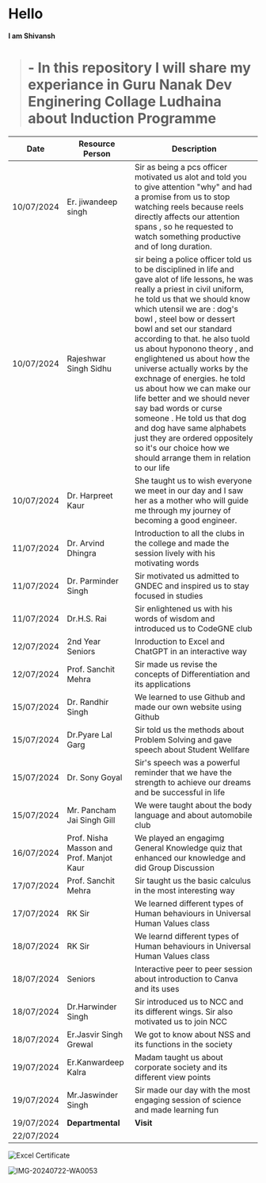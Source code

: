 # Hello
**I am Shivansh** 
> # - **In this repository I will share my experiance in Guru Nanak Dev Enginering Collage Ludhaina about Induction Programme**

| Date | Resource Person | Description |
| ---- | --------------- | ----------- |
| 10/07/2024 | Er. jiwandeep singh | Sir as being a pcs officer motivated us alot and told you to give attention "why" and had a promise from us to stop watching reels because reels directly affects our attention spans , so he requested to watch something productive and of long duration. |
| 10/07/2024 | Rajeshwar Singh Sidhu | sir being a police officer told us to be disciplined in life and gave alot of life lessons, he was really a priest in civil uniform, he told us that we should know which utensil we are : dog's bowl , steel bow or dessert bowl and set our standard according to that. he also tuold us about hyponono theory , and englightened us about how the universe actually works by the exchnage of energies. he told us about how we can make our life better and we should never say bad words or curse someone . He told us that dog and dog have same alphabets just they are ordered oppositely so it's our choice how we should arrange them in relation to our life |
| 10/07/2024 | Dr. Harpreet Kaur | She taught us to wish everyone we meet in our day and I saw her as a mother who will guide me through my journey of becoming a good engineer. |
| 11/07/2024 | Dr. Arvind Dhingra | Introduction to all the clubs in the college and made the session lively with his motivating words  |
| 11/07/2024 | Dr. Parminder Singh | Sir motivated us admitted to GNDEC and inspired us to stay focused in studies |
| 11/07/2024 | Dr.H.S. Rai | Sir enlightened us with his words of wisdom and introduced us to CodeGNE club |
| 12/07/2024 | 2nd Year Seniors | Inroduction to Excel and ChatGPT in an interactive way |
| 12/07/2024 | Prof. Sanchit Mehra| Sir made us revise the concepts of Differentiation and its applications |
| 15/07/2024 | Dr. Randhir Singh | We learned to use Github and made our own website using Github |
| 15/07/2024 | Dr.Pyare Lal Garg | Sir told us the methods about Problem Solving and gave speech about Student Wellfare |
| 15/07/2024 | Dr. Sony Goyal | Sir's speech was a powerful reminder that we have the strength to achieve our dreams and be successful in life |
| 15/07/2024 | Mr. Pancham Jai Singh Gill | We were taught about the body language and about automobile club |
|  16/07/2024 | Prof. Nisha Masson and Prof. Manjot Kaur | We played an engagimg General Knowledge quiz that enhanced our knowledge and did Group Discussion |
|17/07/2024 | Prof. Sanchit Mehra | Sir taught us the basic calculus in the most interesting way  |
|17/07/2024 | RK Sir | We learned different types of Human behaviours in Universal Human Values class |
|18/07/2024 | RK Sir | We learnd different types of Human behaviours in  Universal Human Values class |
|18/07/2024| Seniors | Interactive peer to peer session about introduction to Canva and its uses |
|18/07/2024| Dr.Harwinder Singh | Sir introduced us to NCC and its different wings. Sir also motivated us to join NCC |
|18/07/2024| Er.Jasvir Singh Grewal | We got to know about NSS and its functions in the society |
|19/07/2024|Er.Kanwardeep Kalra| Madam taught us about corporate society and its different view points |
|19/07/2024| Mr.Jaswinder Singh | Sir made our day with the most engaging session of science and made learning fun |
|19/07/2024| **Departmental** | **Visit** |
|22/07/2024| 



![Excel Certificate](https://github.com/user-attachments/assets/2e690cff-fea6-4427-830b-8411a3d8f960)

![IMG-20240722-WA0053](https://github.com/user-attachments/assets/dcd737b2-e4ba-4b6b-8a0c-f035778cad4c)
